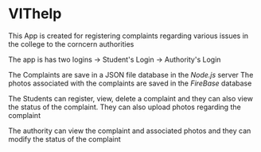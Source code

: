 # VIThelp

This App is created for registering complaints regarding various issues in the college to the corncern authorities

The app is has two logins
 -> Student's Login
 -> Authority's Login
 
The Complaints are save in a JSON file database in the *Node.js* server
The photos associated with the complaints are saved in the *FireBase* database

The Students can register, view, delete a complaint and they can also view the status of the complaint. They can also upload photos regarding 
the complaint

The authority can view the complaint and associated photos and they can modify the status of the complaint
